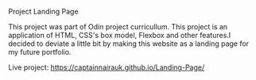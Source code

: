 Project Landing Page

This project was part of Odin project curricullum. This project is an application of HTML, CSS's box model, Flexbox and other features.I decided to deviate a little bit by making this website as a landing page for my future portfolio.

Live project: https://captainnairauk.github.io/Landing-Page/
